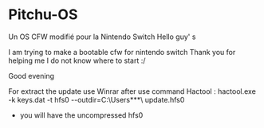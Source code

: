 # Pitchu-OS
Un OS CFW modifié pour la Nintendo Switch 
Hello guy' s 

I am trying to make a bootable cfw for nintendo switch
Thank you for helping me I do not know where to start :/ 

Good evening 

For extract the update use Winrar after use command Hactool : hactool.exe -k keys.dat -t hfs0 --outdir=C:\Users\***\ update.hfs0
- you will have the uncompressed hfs0

